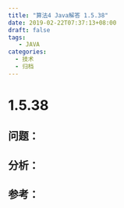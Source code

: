 ```yaml
---
title: "算法4 Java解答 1.5.38"
date: 2019-02-22T07:37:13+08:00
draft: false
tags:
   - JAVA
categories:
  - 技术
  - 归档
---
```



# 1.5.38

## 问题：


## 分析：


## 参考：



